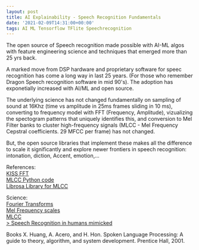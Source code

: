 ```yaml
---
layout: post
title: AI Explainability - Speech Recognition Fundamentals 
date: '2021-02-09T14:31:00+00:00'
tags: AI ML Tensorflow TFlite Speechrecognition
---
```


The open source of Speech recognition made possible with AI-ML algos with feature engineering science and techniques that emerged more than 25 yrs back. 

A marked move from DSP hardware and proprietary software for speec recognition has come a long way in last 25 years. (For those who remember Dragon Speech recognition software in mid 90's). The adoption has exponetially increased with AI/ML and open source. 

The underlying science has not changed fundamentally on sampling of sound at 16Khz (time vs amplitude in 25ms frames sliding in 10 ms), converting to frequency model with FFT (Frequency, Amplitude), vizualizing the spectogram patterns that uniquely identifies this, and conversion to Mel Filter banks to cluster high-frequency signals (MLCC - Mel Frequency Cepstral coefficients. 29 MFCC per frame) has not changed. 

But, the open source libraries that implement these makes all the difference to scale it significantly and explore newer frontiers in speech recognition: intonation, diction, Accent, emotion,...



References:<br>
<a href="https://github.com/mborgerding/kissfft"> KISS FFT </a> <br>
<a href="https://github.com/jameslyons/python_speech_features"> MLCC Python code </a> <br>
<a href="https://librosa.org/doc/latest/index.html"> Librosa Library for MLCC </a> <br>

Science: <br>
<a href="https://www.youtube.com/watch?v=spUNpyF58BY"> Fourier Transforms </a> <br>
<a href="http://practicalcryptography.com/miscellaneous/machine-learning/guide-mel-frequency-cepstral-coefficients-mfccs/"> Mel Frequency scales </a> <br>
<a href="https://jonathan-hui.medium.com/speech-recognition-feature-extraction-mfcc-plp-5455f5a69dd9"> MLCC </a> <br>
<a href="https://jonathan-hui.medium.com/speech-recognition-phonetics-d761ea1710c0">> Speech Recognition in humans mimicked </a><br>

Books
X. Huang, A. Acero, and H. Hon. Spoken Language Processing: A guide to theory, algorithm, and system development. Prentice Hall, 2001.


